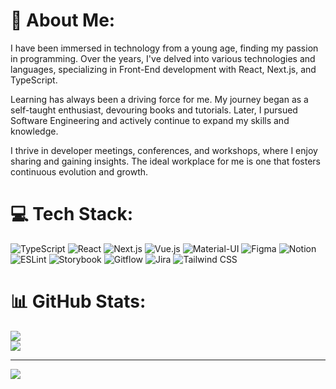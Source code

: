 # 💫 About Me:
I have been immersed in technology from a young age, finding my passion in programming. Over the years, I've delved into various technologies and languages, specializing in Front-End development with React, Next.js, and TypeScript.

Learning has always been a driving force for me. My journey began as a self-taught enthusiast, devouring books and tutorials. Later, I pursued Software Engineering and actively continue to expand my skills and knowledge.

I thrive in developer meetings, conferences, and workshops, where I enjoy sharing and gaining insights. The ideal workplace for me is one that fosters continuous evolution and growth.
 
# 💻 Tech Stack:
![TypeScript](https://img.shields.io/badge/typescript-%23007ACC.svg?style=for-the-badge&logo=typescript&logoColor=white)
![React](https://img.shields.io/badge/react-%2320232a.svg?style=for-the-badge&logo=react&logoColor=%2361DAFB)
![Next.js](https://img.shields.io/badge/Next-black?style=for-the-badge&logo=next.js&logoColor=white)
![Vue.js](https://img.shields.io/badge/vuejs-%2335495e.svg?style=for-the-badge&logo=vue.js&logoColor=%234FC08D)
![Material-UI](https://img.shields.io/badge/Material--UI-%230081CB?style=for-the-badge&logo=material-ui&logoColor=white)
![Figma](https://img.shields.io/badge/figma-%23F24E1E.svg?style=for-the-badge&logo=figma&logoColor=white)
![Notion](https://img.shields.io/badge/Notion-%23000000.svg?style=for-the-badge&logo=notion&logoColor=white)
![ESLint](https://img.shields.io/badge/ESLint-4B3263?style=for-the-badge&logo=eslint&logoColor=white)
![Storybook](https://img.shields.io/badge/Storybook-%23FF4785.svg?style=for-the-badge&logo=storybook&logoColor=white)
![Gitflow](https://img.shields.io/badge/Gitflow-%2300C7B7.svg?style=for-the-badge&logo=git&logoColor=white)
![Jira](https://img.shields.io/badge/Jira-0052CC?style=for-the-badge&logo=jira&logoColor=white)
![Tailwind CSS](https://img.shields.io/badge/tailwindcss-%2338B2AC.svg?style=for-the-badge&logo=tailwind-css&logoColor=white)

# 📊 GitHub Stats:
 
![](https://github-readme-streak-stats.herokuapp.com/?user=Valar789&theme=react&hide_border=false)<br/>
![](https://github-readme-stats.vercel.app/api/top-langs/?username=Valar789&theme=react&hide_border=false&include_all_commits=false&count_private=false&layout=compact)
 
---
[![](https://visitcount.itsvg.in/api?id=Valar789&icon=0&color=1)](https://visitcount.itsvg.in)

<!-- Proudly created with GPRM ( https://gprm.itsvg.in ) -->
